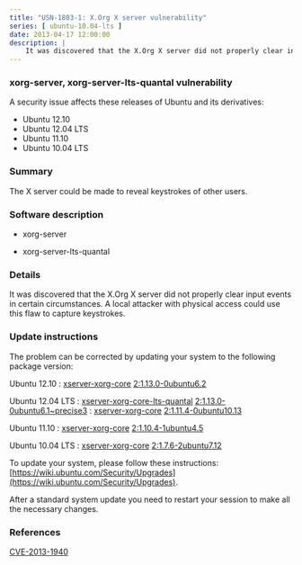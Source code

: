 ```yaml
---
title: "USN-1803-1: X.Org X server vulnerability"
series: [ ubuntu-10.04-lts ]
date: 2013-04-17 12:00:00
description: |
    It was discovered that the X.Org X server did not properly clear input events in certain circumstances. A local attacker with physical access could use this flaw to capture keystrokes. 
--- 
```

 
### xorg-server, xorg-server-lts-quantal vulnerability

A security issue affects these releases of Ubuntu and its derivatives:

* Ubuntu 12.10
* Ubuntu 12.04 LTS
* Ubuntu 11.10
* Ubuntu 10.04 LTS

### Summary

The X server could be made to reveal keystrokes of other users. 

### Software description

* xorg-server 

* xorg-server-lts-quantal 

### Details

It was discovered that the X.Org X server did not properly clear input events in certain circumstances. A local attacker with physical access could use this flaw to capture keystrokes. 

### Update instructions

The problem can be corrected by updating your system to the following package version:

Ubuntu 12.10
 : [xserver-xorg-core](https://launchpad.net/ubuntu/+source/xorg-server) <span> [2:1.13.0-0ubuntu6.2](https://launchpad.net/ubuntu/+source/xorg-server/2:1.13.0-0ubuntu6.2) </span> 

Ubuntu 12.04 LTS
 : [xserver-xorg-core-lts-quantal](https://launchpad.net/ubuntu/+source/xorg-server-lts-quantal) <span> [2:1.13.0-0ubuntu6.1~precise3](https://launchpad.net/ubuntu/+source/xorg-server-lts-quantal/2:1.13.0-0ubuntu6.1~precise3) </span> 
 : [xserver-xorg-core](https://launchpad.net/ubuntu/+source/xorg-server) <span> [2:1.11.4-0ubuntu10.13](https://launchpad.net/ubuntu/+source/xorg-server/2:1.11.4-0ubuntu10.13) </span> 

Ubuntu 11.10
 : [xserver-xorg-core](https://launchpad.net/ubuntu/+source/xorg-server) <span> [2:1.10.4-1ubuntu4.5](https://launchpad.net/ubuntu/+source/xorg-server/2:1.10.4-1ubuntu4.5) </span> 

Ubuntu 10.04 LTS
 : [xserver-xorg-core](https://launchpad.net/ubuntu/+source/xorg-server) <span> [2:1.7.6-2ubuntu7.12](https://launchpad.net/ubuntu/+source/xorg-server/2:1.7.6-2ubuntu7.12) </span> 

To update your system, please follow these instructions: [https://wiki.ubuntu.com/Security/Upgrades](https://wiki.ubuntu.com/Security/Upgrades).

After a standard system update you need to restart your session to make all the necessary changes. 

### References

 [CVE-2013-1940](http://people.ubuntu.com/~ubuntu-security/cve/CVE-2013-1940)
 
